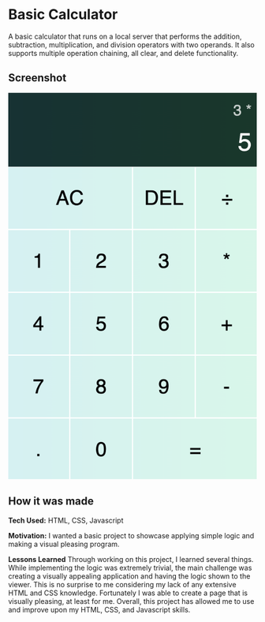
# Basic Calculator

A basic calculator that runs on a local server that performs the addition, subtraction, multiplication, and division operators with two operands. It also supports multiple operation chaining, all clear, and delete functionality.



## Screenshot

![alt text](https://github.com/MatthewAu3/basic-calculator/blob/main/basic-calculator.png?raw=true)


## How it was made

**Tech Used:** HTML, CSS, Javascript

**Motivation:** I wanted a basic project to showcase applying simple logic and making a visual pleasing program.

**Lessons Learned** Through working on this project, I learned several things. While implementing the logic was extremely trivial, the main challenge was creating a visually appealing application and having the logic shown to the viewer. This is no surprise to me considering my lack of any extensive HTML and CSS knowledge. 
Fortunately I was able to create a page that is visually pleasing, at least for me. Overall, this project has allowed me to use and improve upon my HTML, CSS, and Javascript skills.

